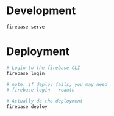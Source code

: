 # Development

```bash
firebase serve
```

# Deployment

```bash
# Login to the firebase CLI
firebase login

# note: if deploy fails, you may need
# firebase login --reauth

# Actually do the deployment
firebase deploy
```
